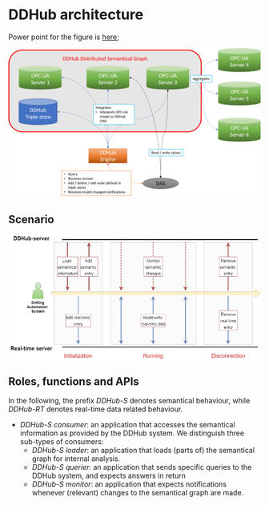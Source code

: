 # DDHub architecture

Power point for the figure is [here](https://teams.microsoft.com/l/file/4FA424BB-A6EA-4B35-8B39-78A97F59C310?tenantId=70a6eba4-9671-45d2-b83e-432e06502242&fileType=pptx&objectUrl=https%3A%2F%2Fnorce.sharepoint.com%2Fsites%2FP103492_DSIS%2FShared%20Documents%2FWP1%20-%20A1.2%20Standard%20implementation%2FArchitecture%2FDesign.pptx&baseUrl=https%3A%2F%2Fnorce.sharepoint.com%2Fsites%2FP103492_DSIS&serviceName=teams&threadId=19:82b8bbc4e636484fb62e56a2c04f78b5@thread.tacv2&groupId=c19c30cd-78fb-40c2-bfa6-d3c0631680c5);

![Architecture image](./figs/architecture_opcua.png)

## Scenario

![Scenario image](./figs/scenario.png)

## Roles, functions and APIs

In the following, the prefix *DDHub-S* denotes semantical behaviour, while *DDHub-RT* denotes real-time data related behaviour. 

- _*DDHub-S consumer*_: an application that accesses the semantical information as provided by the DDHub system. We distinguish three sub-types of consumers:
  - _*DDHub-S loader*_: an application that loads (parts of) the semantical graph for internal analysis. 
  - _*DDHub-S querier*_: an application that sends specific queries to the DDHub system, and expects answers in return
  - _*DDHub-S monitor*_: an application that expects notifications whenever (relevant) changes to the semantical graph are made. 